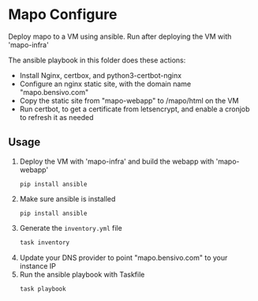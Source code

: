 # Mapo Configure
Deploy mapo to a VM using ansible. Run after deploying the VM with 'mapo-infra'

The ansible playbook in this folder does these actions:
- Install Nginx, certbox, and python3-certbot-nginx
- Configure an nginx static site, with the domain name "mapo.bensivo.com"
- Copy the static site from "mapo-webapp" to /mapo/html on the VM
- Run certbot, to get a certificate from letsencrypt, and enable a cronjob to refresh it as needed

## Usage
1. Deploy the VM with 'mapo-infra' and build the webapp with 'mapo-webapp'
    ```
    pip install ansible
    ```
2. Make sure ansible is installed
    ```
    pip install ansible
    ```
3. Generate the `inventory.yml` file
    ```sh
    task inventory
    ```
4. Update your DNS provider to point "mapo.bensivo.com" to your instance IP
5. Run the ansible playbook with Taskfile
    ```
    task playbook
    ```

